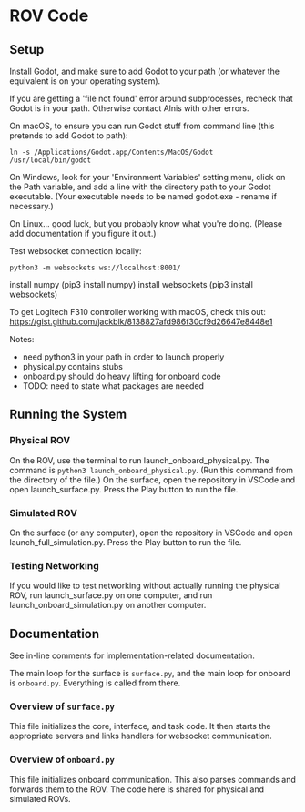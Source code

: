 # ROV Code
## Setup
Install Godot, and make sure to add Godot to your path (or whatever the equivalent is on your operating system). 

If you are getting a 'file not found' error around subprocesses, recheck that Godot is in your path. Otherwise contact Alnis with other errors. 

On macOS, to ensure you can run Godot stuff from command line (this pretends to add Godot to path):

```ln -s /Applications/Godot.app/Contents/MacOS/Godot /usr/local/bin/godot```

On Windows, look for your 'Environment Variables' setting menu, click on the Path variable, and add a line with the directory path to your Godot executable. (Your executable needs to be named godot.exe - rename if necessary.)

On Linux... good luck, but you probably know what you're doing. (Please add documentation if you figure it out.)

Test websocket connection locally:

```python3 -m websockets ws://localhost:8001/```

install numpy (pip3 install numpy)
install websockets (pip3 install websockets)

To get Logitech F310 controller working with macOS, check this out:
https://gist.github.com/jackblk/8138827afd986f30cf9d26647e8448e1

Notes:
- need python3 in your path in order to launch properly
- physical.py contains stubs
- onboard.py should do heavy lifting for onboard code
- TODO: need to state what packages are needed

## Running the System
### Physical ROV
On the ROV, use the terminal to run launch_onboard_physical.py. The command is `python3 launch_onboard_physical.py`. (Run this command from the directory of the file.)
On the surface, open the repository in VSCode and open launch_surface.py. Press the Play button to run the file. 

### Simulated ROV
On the surface (or any computer), open the repository in VSCode and open launch_full_simulation.py. Press the Play button to run the file. 

### Testing Networking
If you would like to test networking without actually running the physical ROV, run launch_surface.py on one computer, and run launch_onboard_simulation.py on another computer.

## Documentation
See in-line comments for implementation-related documentation.

The main loop for the surface is `surface.py`, and the main loop for onboard is `onboard.py`. Everything is called from there. 

### Overview of `surface.py`
This file initializes the core, interface, and task code. It then starts the appropriate servers and links handlers for websocket communication. 

### Overview of `onboard.py`
This file initializes onboard communication. This also parses commands and forwards them to the ROV. The code here is shared for physical and simulated ROVs. 